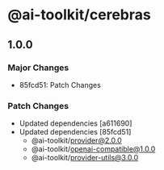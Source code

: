 # @ai-toolkit/cerebras

## 1.0.0

### Major Changes

- 85fcd51: Patch Changes

### Patch Changes

- Updated dependencies [a611690]
- Updated dependencies [85fcd51]
  - @ai-toolkit/provider@2.0.0
  - @ai-toolkit/openai-compatible@1.0.0
  - @ai-toolkit/provider-utils@3.0.0
